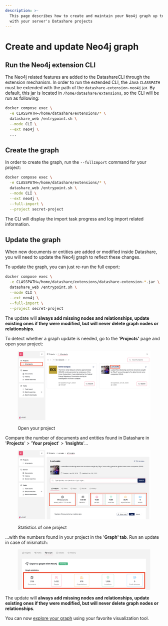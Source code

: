 ```yaml
---
description: >-
  This page describes how to create and maintain your Neo4j graph up to date
  with your server's Datashare projects
---
```


# Create and update Neo4j graph

## Run the Neo4j extension CLI

The Neo4j related features are added to the DatashareCLI through the extension mechanism. In order to run the extended CLI, the Java `CLASSPATH` must be extended with the path of the `datashare-extension-neo4j` jar. By default, this jar is located in `/home/datashare/extensions`, so the CLI will be run as following:

```bash
docker compose exec \
  -e CLASSPATH=/home/datashare/extensions/* \
  datashare_web /entrypoint.sh \
  --mode CLI \
  --ext neo4j \
  ... 
```

## Create the graph

In order to create the graph, run the `--fullImport` command for your project:

```bash
docker compose exec \
  -e CLASSPATH=/home/datashare/extensions/* \
  datashare_web /entrypoint.sh \
  --mode CLI \
  --ext neo4j \
  --full-import \
  --project secret-project
```

The CLI will display the import task progress and log import related information.

## Update the graph

When new documents or entities are added or modified inside Datashare, you will need to update the Neo4j graph to reflect these changes.

To update the graph, you can just re-run the full export:

```bash
docker compose exec \
  -e CLASSPATH=/home/datashare/extensions/datashare-extension-*.jar \
  datashare_web /entrypoint.sh \
  --mode CLI \
  --ext neo4j \
  --full-import \
  --project secret-project
```

The update will **always add missing nodes and relationships, update existing ones if they were modified, but will never delete graph nodes or relationships**.

To detect whether a graph update is needed, go to the '**Projects'** page and open your project:

<figure><img src="../../.gitbook/assets/Screenshot 2025-06-06 at 11.07.30.png" alt="Screenshot of Datashare&#x27;s All projects page with the name of one project highlighted"><figcaption><p>Open your project</p></figcaption></figure>

Compare the number of documents and entities found in Datashare in '**Projects**' > '**Your project**' > '**Insights**'...

<figure><img src="../../.gitbook/assets/Screenshot 2025-06-06 at 11.08.53.png" alt="Screenshot of Datashare&#x27;s project page on the Insights tab with statistics highlighted"><figcaption><p>Statistics of one project</p></figcaption></figure>

...with the numbers found in your project in the '**Graph' tab**. Run an update in case of mismatch:

<figure><img src="../../.gitbook/assets/Screenshot 2025-06-06 at 11.10.57.png" alt="Screenshot of Datashare&#x27;s project page on the Graph tab with statistics highlighted"><figcaption></figcaption></figure>

The update will **always add missing nodes and relationships, update existing ones if they were modified, but will never delete graph nodes or relationships**.

You can now [explore your graph](../../usage/explore-the-neo4j-graph.md#exploring-your-graph) using your favorite visualization tool.
